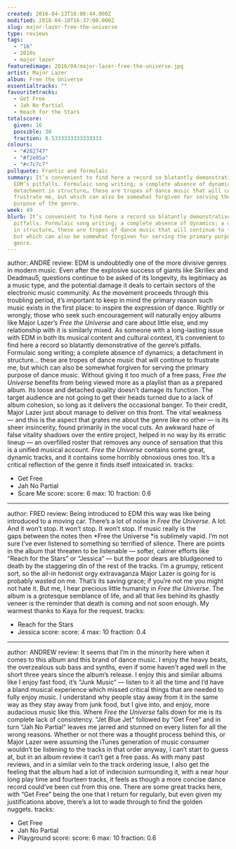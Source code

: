 ```yaml
---
created: 2016-04-13T16:00:44.000Z
modified: 2018-04-10T16:37:00.000Z
slug: major-lazer-free-the-universe
type: reviews
tags:
  - "16"
  - 2010s
  - major lazer
featuredimage: 2016/04/major-lazer-free-the-universe.jpg
artist: Major Lazer
album: Free the Universe
essentialtracks: ""
favouritetracks:
  - Get Free
  - Jah No Partial
  - Reach for the Stars
totalscore:
  given: 16
  possible: 30
  fraction: 0.5333333333333333
colours:
  - "#282747"
  - "#f2e05a"
  - "#c7c7c7"
pullquote: Frantic and formulaic
summary: It’s convenient to find here a record so blatantly demonstrative of
  EDM’s pitfalls. Formulaic song writing; a complete absence of dynamics; a
  detachment in structure… these are tropes of dance music that will continue to
  frustrate me, but which can also be somewhat forgiven for serving the primary
  purpose of the genre.
week: 49
blurb: It’s convenient to find here a record so blatantly demonstrative of EDM’s
  pitfalls. Formulaic song writing; a complete absence of dynamics; a detachment
  in structure… these are tropes of dance music that will continue to frustrate,
  but which can also be somewhat forgiven for serving the primary purpose of the
  genre.
---
```

author: ANDRÉ
review: EDM is undoubtedly one of the more divisive genres in modern music. Even
  after the explosive success of giants like Skrillex and Deadmau5, questions
  continue to be asked of its longevity, its legitimacy as a music type, and the
  potential damage it deals to certain sectors of the electronic music
  community. As the movement proceeds through this troubling period, it’s
  important to keep in mind the primary reason such music exists in the first
  place: to inspire the expression of dance. Rightly or wrongly, those who seek
  such encouragement will naturally enjoy albums like Major Lazer’s *Free the
  Universe* and care about little else, and my relationship with it is similarly
  mixed. As someone with a long-lasting issue with EDM in both its musical
  content and cultural context, it’s convenient to find here a record so
  blatantly demonstrative of the genre’s pitfalls. Formulaic song writing; a
  complete absence of dynamics; a detachment in structure… these are tropes of
  dance music that will continue to frustrate me, but which can also be somewhat
  forgiven for serving the primary purpose of dance music. Without giving it too
  much of a free pass, *Free the Universe* benefits from being viewed more as a
  playlist than as a prepared album. Its loose and detached quality doesn’t
  damage its function. The target audience are not going to get their heads
  turned due to a lack of album cohesion, so long as it delivers the occasional
  banger. To their credit, Major Lazer just about manage to deliver on this
  front. The vital weakness — and this is the aspect that grates me about the
  genre like no other — is its sheer insincerity, found primarily in the vocal
  cuts. An awkward haze of false vitality shadows over the entire project,
  helped in no way by its erratic lineup — an overfilled roster that removes any
  ounce of sensation that this is a unified musical account. *Free the Universe*
  contains some great, dynamic tracks, and it contains some horribly obnoxious
  ones too. It’s a critical reflection of the genre it finds itself intoxicated
  in.
tracks:
  - Get Free
  - ­Jah No Partial
  - ­Scare Me
score:
  score: 6
  max: 10
  fraction: 0.6
---
author: FRED
review: Being introduced to EDM this way was like being introduced to a moving
  car. There’s a lot of noise in *Free the Universe*. A lot. And it won’t stop.
  It won’t stop. It won’t stop. If music really is the gaps between the notes
  then *Free the Universe *is sublimely vapid. I’m not sure I’ve ever listened
  to something so terrified of silence. There are points in the album that
  threaten to be listenable — softer, calmer efforts like “Reach for the Stars”
  or “Jessica” — but the poor dears are bludgeoned to death by the staggering
  din of the rest of the tracks. I’m a grumpy, reticent sort, so the all-in
  hedonist orgy extravaganza Major Lazer is going for is probably wasted on me.
  That’s its saving grace; if you’re not me you might not hate it. But me, I
  hear precious little humanity in *Free the Universe*. The album is a grotesque
  semblance of life, and all that lies behind its ghastly veneer is the reminder
  that death is coming and not soon enough. My warmest thanks to Kaya for the
  request.
tracks:
  - Reach for the Stars
  - ­Jessica
score:
  score: 4
  max: 10
  fraction: 0.4
---
author: ANDREW
review: It seems that I’m in the minority here when it comes to this album and
  this brand of dance music. I enjoy the heavy beats, the overzealous sub bass
  and synths, even if some haven’t aged well in the short three years since the
  album’s release. I enjoy this and similar albums like I enjoy fast food, it’s
  “Junk Music” — listen to it all the time and I’d have a bland musical
  experience which missed critical things that are needed to fully enjoy music.
  I understand why people stay away from it in the same way as they stay away
  from junk food, but I give into, and enjoy, more audacious music like this.
  Where *Free the Universe* falls down for me is its complete lack of
  consistency. “Jet Blue Jet” followed by “Get Free” and in turn “Jah No
  Partial” leaves me jarred and stunned on every listen for all the wrong
  reasons. Whether or not there was a thought process behind this, or Major
  Lazer were assuming the iTunes generation of music consumer wouldn’t be
  listening to the tracks in that order anyway, I can’t start to guess at, but
  in an album review it can’t get a free pass. As with many past reviews, and in
  a similar vein to the track ordering issue, I also get the feeling that the
  album had a lot of indecision surrounding it, with a near hour long play time
  and fourteen tracks, it feels as though a more concise dance record could’ve
  been cut from this one. There are some great tracks here, with “Get Free”
  being the one that I return for regularly, but even given my justifications
  above, there’s a lot to wade through to find the golden nuggets.
tracks:
  - Get Free
  - ­Jah No Partial
  - ­Playground
score:
  score: 6
  max: 10
  fraction: 0.6
